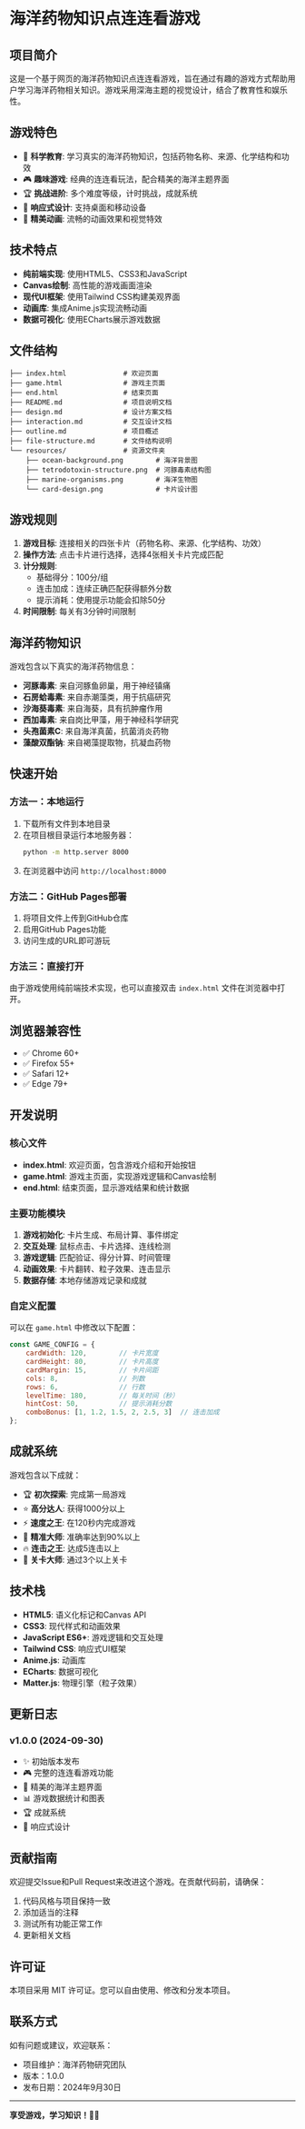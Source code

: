 # 海洋药物知识点连连看游戏

## 项目简介

这是一个基于网页的海洋药物知识点连连看游戏，旨在通过有趣的游戏方式帮助用户学习海洋药物相关知识。游戏采用深海主题的视觉设计，结合了教育性和娱乐性。

## 游戏特色

- 🧬 **科学教育**: 学习真实的海洋药物知识，包括药物名称、来源、化学结构和功效
- 🎮 **趣味游戏**: 经典的连连看玩法，配合精美的海洋主题界面
- 🏆 **挑战进阶**: 多个难度等级，计时挑战，成就系统
- 📱 **响应式设计**: 支持桌面和移动设备
- 🎨 **精美动画**: 流畅的动画效果和视觉特效

## 技术特点

- **纯前端实现**: 使用HTML5、CSS3和JavaScript
- **Canvas绘制**: 高性能的游戏画面渲染
- **现代UI框架**: 使用Tailwind CSS构建美观界面
- **动画库**: 集成Anime.js实现流畅动画
- **数据可视化**: 使用ECharts展示游戏数据

## 文件结构

```
├── index.html              # 欢迎页面
├── game.html               # 游戏主页面
├── end.html                # 结束页面
├── README.md               # 项目说明文档
├── design.md               # 设计方案文档
├── interaction.md          # 交互设计文档
├── outline.md              # 项目概述
├── file-structure.md       # 文件结构说明
└── resources/              # 资源文件夹
    ├── ocean-background.png        # 海洋背景图
    ├── tetrodotoxin-structure.png  # 河豚毒素结构图
    ├── marine-organisms.png        # 海洋生物图
    └── card-design.png             # 卡片设计图
```

## 游戏规则

1. **游戏目标**: 连接相关的四张卡片（药物名称、来源、化学结构、功效）
2. **操作方法**: 点击卡片进行选择，选择4张相关卡片完成匹配
3. **计分规则**: 
   - 基础得分：100分/组
   - 连击加成：连续正确匹配获得额外分数
   - 提示消耗：使用提示功能会扣除50分
4. **时间限制**: 每关有3分钟时间限制

## 海洋药物知识

游戏包含以下真实的海洋药物信息：

- **河豚毒素**: 来自河豚鱼卵巢，用于神经镇痛
- **石房蛤毒素**: 来自赤潮藻类，用于抗癌研究
- **沙海葵毒素**: 来自海葵，具有抗肿瘤作用
- **西加毒素**: 来自岗比甲藻，用于神经科学研究
- **头孢菌素C**: 来自海洋真菌，抗菌消炎药物
- **藻酸双酯钠**: 来自褐藻提取物，抗凝血药物

## 快速开始

### 方法一：本地运行

1. 下载所有文件到本地目录
2. 在项目根目录运行本地服务器：
   ```bash
   python -m http.server 8000
   ```
3. 在浏览器中访问 `http://localhost:8000`

### 方法二：GitHub Pages部署

1. 将项目文件上传到GitHub仓库
2. 启用GitHub Pages功能
3. 访问生成的URL即可游玩

### 方法三：直接打开

由于游戏使用纯前端技术实现，也可以直接双击 `index.html` 文件在浏览器中打开。

## 浏览器兼容性

- ✅ Chrome 60+
- ✅ Firefox 55+
- ✅ Safari 12+
- ✅ Edge 79+

## 开发说明

### 核心文件

- **index.html**: 欢迎页面，包含游戏介绍和开始按钮
- **game.html**: 游戏主页面，实现游戏逻辑和Canvas绘制
- **end.html**: 结束页面，显示游戏结果和统计数据

### 主要功能模块

1. **游戏初始化**: 卡片生成、布局计算、事件绑定
2. **交互处理**: 鼠标点击、卡片选择、连线检测
3. **游戏逻辑**: 匹配验证、得分计算、时间管理
4. **动画效果**: 卡片翻转、粒子效果、连击显示
5. **数据存储**: 本地存储游戏记录和成就

### 自定义配置

可以在 `game.html` 中修改以下配置：

```javascript
const GAME_CONFIG = {
    cardWidth: 120,        // 卡片宽度
    cardHeight: 80,        // 卡片高度
    cardMargin: 15,        // 卡片间距
    cols: 8,               // 列数
    rows: 6,               // 行数
    levelTime: 180,        // 每关时间（秒）
    hintCost: 50,          // 提示消耗分数
    comboBonus: [1, 1.2, 1.5, 2, 2.5, 3]  // 连击加成
};
```

## 成就系统

游戏包含以下成就：

- 🏆 **初次探索**: 完成第一局游戏
- ⭐ **高分达人**: 获得1000分以上
- ⚡ **速度之王**: 在120秒内完成游戏
- 🎯 **精准大师**: 准确率达到90%以上
- 🔥 **连击之王**: 达成5连击以上
- 🌟 **关卡大师**: 通过3个以上关卡

## 技术栈

- **HTML5**: 语义化标记和Canvas API
- **CSS3**: 现代样式和动画效果
- **JavaScript ES6+**: 游戏逻辑和交互处理
- **Tailwind CSS**: 响应式UI框架
- **Anime.js**: 动画库
- **ECharts**: 数据可视化
- **Matter.js**: 物理引擎（粒子效果）

## 更新日志

### v1.0.0 (2024-09-30)
- ✨ 初始版本发布
- 🎮 完整的连连看游戏功能
- 🎨 精美的海洋主题界面
- 📊 游戏数据统计和图表
- 🏆 成就系统
- 📱 响应式设计

## 贡献指南

欢迎提交Issue和Pull Request来改进这个游戏。在贡献代码前，请确保：

1. 代码风格与项目保持一致
2. 添加适当的注释
3. 测试所有功能正常工作
4. 更新相关文档

## 许可证

本项目采用 MIT 许可证。您可以自由使用、修改和分发本项目。

## 联系方式

如有问题或建议，欢迎联系：
- 项目维护：海洋药物研究团队
- 版本：1.0.0
- 发布日期：2024年9月30日

---

**享受游戏，学习知识！🌊🧬**